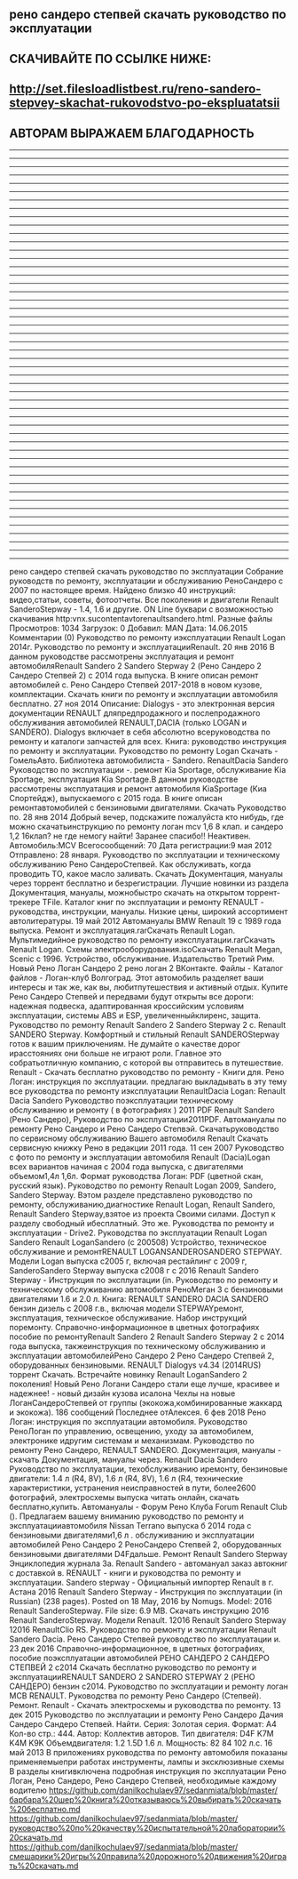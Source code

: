рено сандеро степвей скачать руководство по эксплуатации
--------------------------------------------------
СКАЧИВАЙТЕ ПО ССЫЛКЕ НИЖЕ:
--------------------------------------------------
http://set.filesloadlistbest.ru/reno-sandero-stepvey-skachat-rukovodstvo-po-ekspluatatsii
--------------------------------------------------
АВТОРАМ ВЫРАЖАЕМ БЛАГОДАРНОСТЬ
--------------------------------------------------
--------------------------------------------------
--------------------------------------------------
--------------------------------------------------
--------------------------------------------------
--------------------------------------------------
--------------------------------------------------
--------------------------------------------------
--------------------------------------------------
--------------------------------------------------
--------------------------------------------------
--------------------------------------------------
--------------------------------------------------
--------------------------------------------------
--------------------------------------------------
--------------------------------------------------
--------------------------------------------------
--------------------------------------------------
--------------------------------------------------
--------------------------------------------------
--------------------------------------------------
--------------------------------------------------
--------------------------------------------------
--------------------------------------------------
--------------------------------------------------
--------------------------------------------------
--------------------------------------------------
--------------------------------------------------
--------------------------------------------------
--------------------------------------------------
--------------------------------------------------
--------------------------------------------------
--------------------------------------------------
--------------------------------------------------
--------------------------------------------------
--------------------------------------------------
--------------------------------------------------
--------------------------------------------------
--------------------------------------------------
--------------------------------------------------
--------------------------------------------------
--------------------------------------------------
--------------------------------------------------
--------------------------------------------------
--------------------------------------------------
--------------------------------------------------
--------------------------------------------------
--------------------------------------------------
--------------------------------------------------
--------------------------------------------------
--------------------------------------------------
рено сандеро степвей скачать руководство по эксплуатации Собрание руководств по ремонту, эксплуатации и обслуживанию РеноСандеро с 2007 по настоящее время. Найдено близко 40 инструкций: видео,статьи, советы, фотоотчеты. Все поколения и двигатели Renault SanderoStepway - 1.4, 1.6 и другие. ON Line буквари с возможностью скачивания http:vnx.sucontentavtorenaultsandero.html. Разные файлы  Просмотров: 1034  Загрузок: 0  Добавил: MAN Дата: 14.06.2015  Комментарии (0)  Руководство по ремонту иэксплуатации Renault Logan 2014г. Руководство по ремонту и эксплуатацииRenault. 20 янв 2016  В данном руководстве рассмотрены эксплуатация и ремонт автомобиляRenault Sandero 2  Sandero Stepway 2 (Рено Сандеро 2  Сандеро Степвей 2) с 2014 года выпуска. В книге описан ремонт автомобилей с. Рено Сандеро Степвей 2017-2018 в новом кузове, комплектации. Скачать книги по ремонту и эксплуатации автомобиля бесплатно. 27 ноя 2014  Описание: Dialogys - это электронная версия документации RENAULT дляпредпродажного и послепродажного обслуживания автомобилей RENAULT,DACIA (только LOGAN и SANDERO). Dialogys включает в себя абсолютно всеруководства по ремонту и каталоги запчастей для всех. Книга: руководство  инструкция по ремонту и эксплуатации. Руководство по ремонту Logan  Скачать - ГомельАвто. Библиотека автомобилиста - Sandero. RenaultDacia Sandero Руководство по эксплуатации  -. ремонт Kia Sportage, обслуживание Kia Sportage, эксплуатация Kia Sportage.В данном руководстве рассмотрены эксплуатация и ремонт автомобиля KiaSportage (Киа Спортейдж), выпускаемого с 2015 года. В книге описан ремонтавтомобилей с бензиновыми двигателями. Скачать Руководство по. 28 янв 2014  Добрый вечер, подскажите пожалуйста кто нибудь, где можно скачатьинструкцию по ремонту логан mcv 1,6 8 клап. и сандеро 1,2 16клап? не где немогу найти! Заранее спасибо!! Неактивен. Автомобиль:MCV  Всегосообщений: 70  Дата регистрации:9 мая 2012  Отправлено: 28 января. Руководство по эксплуатации и техническому обслуживанию Рено СандероСтепвей. Как обслуживать, когда проводить ТО, какое масло заливать. Скачать Документация, мануалы через торрент бесплатно и безрегистрации. Лучшие новинки из раздела Документация, мануалы, можнобыстро скачать на открытом торрент-трекере TFile. Каталог книг по эксплуатации и ремонту RENAULT - руководства, инструкции, мануалы. Низкие цены, широкий ассортимент автолитературы.
19 май 2012  Автомануалы BMW Renault 19 с 1989 года выпуска. Ремонт и эксплуатация.rarСкачать Renault Logan. Mультимедийное руководство по ремонту иэксплуатации.rarСкачать Renault Logan. Схемы электрооборудования.isoСкачать Renault Megan, Scenic с 1996. Устройство, обслуживание. Издательство Третий Рим. Новый Рено Логан  Сандеро 2 рено логан 2  ВКонтакте. Файлы - Каталог файлов - Логан-клуб Волгоград. Этот автомобиль разделяет ваши интересы и так же, как вы, любитпутешествия и активный отдых. Купите Рено Сандеро Степвей  и передвами будут открыты все дороги: надежная подвеска, адаптированная кроссийским условиям эксплуатации, системы ABS и ESP, увеличенныйклиренс, защита. Руководство по ремонту Renault Sandero 2  Sandero Stepway 2 с. Renault SANDERO Stepway. Комфортный и стильный Renault SANDEROStepway готов к вашим приключениям. Не думайте о качестве дорог ирасстояниях  они больше не играют роли. Главное  это собратьотличную компанию, с которой вы отправитесь в путешествие. Renault - Скачать бесплатно руководство по ремонту - Книги для. Рено Логан: инструкция по эксплуатации. предлагаю выкладывать в эту тему все руководства по ремонту иэксплуатации RenaultDacia Logan:  Renault  Dacia Sandero Руководство поэксплуатации техническому обслуживанию и ремонту ( в фотографиях ) 2011 PDF  Renault Sandero (Рено Сандеро), Руководство по эксплуатации2011PDF. Автомануалы по ремонту Рено Сандеро и Рено Сандеро Степвэй. Скачатьруководство по сервисному обслуживанию Вашего автомобиля Renault Скачать сервисную книжку Рено в редакции 2011 года. 11 сен 2007  Руководство с фото по ремонту и эксплуатации автомобиля Renault (Dacia)Logan всех вариантов начиная с 2004 года выпуска, с двигателями объемом1,4л 1,6л. Формат руководства Логан: PDF (цветной скан, русский язык). Руководство по ремонту Renault Logan 2009, Sandero, Sandero Stepway. Вэтом разделе представлено руководство по ремонту, обслуживанию,диагностике Renault Logan, Renault Sandero, Renault Sandero Stepway,взятое из проекта Своими силами. Доступ к разделу свободный ибесплатный. Это же. Руководства по ремонту и эксплуатации - Drive2. Руководства по эксплуатации Renault Logan  Sandero Renault LoganSandero (с 200508) Устройство, техническое обслуживание и ремонтRENAULT LOGANSANDEROSANDERO STEPWAY. Модели Logan выпуска с2005 г, включая рестайлинг с 2009 г, SanderoSandero Stepway выпуска с2008 г с
2016 Renault Sandero Stepway - Инструкция по эксплуатации (in. Руководство по ремонту и техническому обслуживанию автомобиля РеноМеган 3 с бензиновыми двигателями 1.6 и 2.0 л. Книга: RENAULT SANDERO DACIA SANDERO бензин  дизель с 2008 г.в., включая модели STEPWAYремонт, эксплуатация, техническое обслуживание. Набор инструкций поремонту. Справочно-информационное в цветных фотографиях пособие по ремонтуRenault Sandero 2  Renault Sandero Stepway 2 с 2014 года выпуска, такжеинструкция по техническому обслуживанию и эксплуатации автомобилейРено Сандеро 2  Рено Сандеро Степвей 2, оборудованных бензиновыми. RENAULT Dialogys v4.34 (2014RUS) торрент Скачать. Встречайте новинку Renault LoganSandero 2 поколения! Новый Рено Логани Сандеро стали еще лучше, красивее и надежнее! - новый дизайн кузова исалона  Чехлы на новые ЛоганСандероСтепвей от группы (экокожа,комбинированные жаккард и экокожа). 186 сообщений  Последнее отАлексея. 6 фев 2018  Рено Логан: инструкция по эксплуатации автомобиля. Руководство РеноЛоган по управлению, освещению, уходу за автомобилем, электронике идругим системам и механизмам. Руководство по ремонту Рено Сандеро, RENAULT SANDERO. Документация, мануалы - скачать Документация, мануалы через. Renault  Dacia Sandero Руководство по эксплуатации, техобслуживанию иремонту, бензиновые двигатели: 1.4 л (R4, 8V), 1.6 л (R4, 8V), 1.6 л (R4, технические характеристики, устранения неисправностей в пути, более2600 фотографий, электросхемы выпуска читать онлайн, скачать бесплатно,купить. Автомануалы - Форум Рено Клуба  Forum Renault Club (). Предлагаем вашему вниманию руководство по ремонту и эксплуатацииавтомобиля Nissan Terrano выпуска б 2014 года с бензиновыми двигателями1,6 л . обслуживанию и эксплуатации автомобилей Рено Сандеро 2  РеноСандеро Степвей 2, оборудованных бензиновыми двигателями D4Fдальше. Ремонт Renault Sandero Stepway  Энциклопедия журнала За. Renault Sandero - автомануал заказ автокниг с доставкой в. RENAULT - книги и руководства по ремонту и эксплуатации. Sandero stepway - Официальный импортер Renault в г. Астана
2016 Renault Sandero Stepway - Инструкция по эксплуатации (in Russian) (238 pages). Posted on 18 May, 2016 by Nomugs. Model: 2016 Renault SanderoStepway. File size: 6.9 MB. Скачать инструкцию 2016 Renault SanderoStepway. Модели Renault. 12016 Renault Sandero Stepway  12016 RenaultClio RS. Руководство по ремонту и эксплуатации Renault Sandero  Dacia. Рено Сандеро Степвей руководство по эксплуатации и. 23 дек 2016  Справочно-информационное, в цветных фотографиях, пособие поэксплуатации автомобилей РЕНО САНДЕРО 2  САНДЕРО СТЕПВЕЙ 2 с2014  Скачать бесплатно руководство по ремонту и эксплуатацииRENAULT SANDERO 2  SANDERO STEPWAY 2 (РЕНО САНДЕРО) бензин с2014. Руководство по эксплуатации и ремонту логан МСВ  RENAULT. Руководства по ремонту Рено Сандеро (Степвей). Ремонт. Renault - Скачать электросхемы и руководства по ремонту. 13 дек 2015  Руководство по эксплуатации и ремонту Рено Сандеро  Дачия Сандеро Сандеро Степвей. Найти. Серия: Золотая серия. Формат: А4 Кол-во стр.: 444. Автор: Коллектив авторов. Тип двигателя: D4F  K7M  K4M  K9K Объемдвигателя: 1.2  1.5D  1.6 л. Мощность: 82  84  102 л.с. 16 май 2013  В приложениях руководства по ремонту автомобиля показаны применяемыепри работах инструменты, лампы и эксклюзивные схемы  В разделы книгивключена подробная инструкция по эксплуатации Рено Логан, Рено Сандеро, Рено Сандеро Степвей, необходимые каждому водителю
https://github.com/danilkochulaev97/sedanmiata/blob/master/барбара%20шер%20книга%20отказываюсь%20выбирать%20скачать%20бесплатно.md
https://github.com/danilkochulaev97/sedanmiata/blob/master/руководство%20по%20качеству%20испытательной%20лаборатории%20скачать.md
https://github.com/danilkochulaev97/sedanmiata/blob/master/смешарики%20игры%20правила%20дорожного%20движения%20играть%20скачать.md